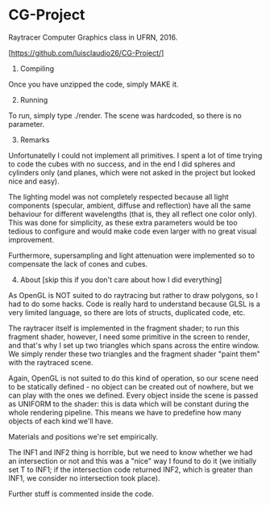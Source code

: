 # CG-Project 
Raytracer Computer Graphics class in UFRN, 2016.

[https://github.com/luisclaudio26/CG-Project/]

1. Compiling

Once you have unzipped the code, simply MAKE it.

2. Running

To run, simply type ./render. The scene was hardcoded, so there is no parameter.

3. Remarks

Unfortunatelly I could not implement all primitives. I spent a lot of time trying to code the cubes with no success, and in the end I did spheres and cylinders only (and planes, which were not asked in the project but looked nice and easy).

The lighting model was not completely respected because all light components (specular, ambient, diffuse and reflection) have all the same behaviour for different wavelengths (that is, they all reflect one color only). This was done for simplicity, as these extra parameters would be too tedious to configure and would make code even larger with no great visual improvement.

Furthermore, supersampling and light attenuation were implemented so to compensate the lack of cones and cubes.

4. About [skip this if you don't care about how I did everything]

As OpenGL is NOT suited to do raytracing but rather to draw polygons, so I had to do some hacks. Code is really hard to understand because GLSL is a very limited language, so there are lots of structs, duplicated code, etc.

The raytracer itself is implemented in the fragment shader; to run this fragment shader, however, I need some primitive in the screen to render, and that's why I set up two triangles which spans across the entire window. We simply render these two triangles and the fragment shader "paint them" with the raytraced scene.

Again, OpenGL is not suited to do this kind of operation, so our scene need to be statically defined - no object can be created out of nowhere, but we can play with the ones we defined. Every object inside the scene is passed as UNIFORM to the shader: this is data which will be constant during the whole rendering pipeline. This means we have to predefine how many objects of each kind we'll have.

Materials and positions we're set empirically.

The INF1 and INF2 thing is horrible, but we need to know whether we had an intersection or not and this was a "nice" way I found to do it (we initially set T to INF1; if the intersection code returned INF2, which is greater than INF1, we consider no intersection took place).

Further stuff is commented inside the code.


